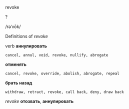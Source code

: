 revoke

?

/rəˈvōk/

Definitions of _revoke_

verb
**аннулировать**

    cancel, annul, void, revoke, nullify, abrogate
**отменять**

    cancel, revoke, override, abolish, abrogate, repeal
**брать назад**

    withdraw, retract, revoke, call back, deny, draw back

_revoke_
**отозвать**, **аннулировать**